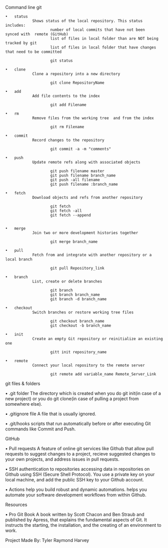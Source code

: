 Command line git

    •	status
                Shows status of the local repository. This status includes:
                        number of local commits that have not been    synced with  remote (GitHub)
                        list of files in local folder than are NOT being tracked by git
                        list of files in local folder that have changes that need to be committed

                        git status

    •	clone
                Clone a repository into a new directory

                        git clone RepositoryName

    •	add
                Add file contents to the index
        
                        git add Filename

    •	rm
                Remove files from the working tree  and from the index

                        git rm Filename

    •	commit
                Record changes to the repository

                        git commit -a -m "comments"

    •	push
                Update remote refs along with associated objects

                        git push filename master
                        git push filename branch_name
                        git push -all filename
                        git push filename :branch_name

    •	fetch
                Download objects and refs from another repository

                        git fetch
                        git fetch -all
                        git fetch --append


    •	merge
                Join two or more development histories together

                        git merge branch_name

    •	pull
                Fetch from and integrate with another repository or a local branch

                        git pull Repository_link

    •	branch
                List, create or delete branches

                        git branch
                        git branch branch_name
                        git branch -d branch_name

    •	checkout
                Switch branches or restore working tree files

                        git checkout branch_name
                        git checkout -b branch_name

    •	init
                Create an empty Git repository or reinitialize an existing one

                        gitt init repository_name

    •	remote
                Connect your local repository to the remote server

                        git remote add variable_name Remote_Server_Link

git files & folders

•       .git folder
                The directory which is created when you do git init(in case of a new project) or you do git clone(in case of pulling a project from somewhere else).

•	.gitignore file
                A file that is usually ignored.

•	.git/hooks
                scripts that run automatically before or after executing Git commands like Commit and Push.

GitHub

•	Pull requests
                A feature of online git services like Github that allow pull requests to suggest changes to a project, recieve suggested changes to your own projects, and address issues in pull requests.

•	SSH authentication to repositories
                accessing data in repositories on Github using SSH (Secure Shell Protocol). You use a private key on your local machine, and add the public SSH key to your Github account.

•	Actions
                help you build robust and dynamic automations. helps you automate your software development workflows from within Github.

Resources

•	Pro Git Book
                A book written by Scott Chacon and Ben Straub and published by Apress, that explains the fundamental aspects of Git. It instructs the starting, the installation, and the creating of an environment to work.





Project Made By:
Tyler Raymond Harvey
